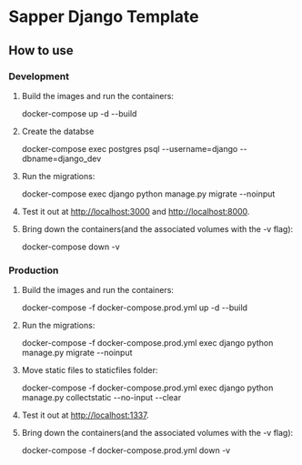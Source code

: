 # Sapper Django Template

## How to use

### Development

1. Build the images and run the containers:

    docker-compose up -d --build

2. Create the databse

    docker-compose exec postgres psql --username=django --dbname=django_dev

3. Run the migrations:

    docker-compose exec django python manage.py migrate --noinput

4. Test it out at [http://localhost:3000](http://localhost:3000) and [http://localhost:8000](http://localhost:8000).

5. Bring down the containers(and the associated volumes with the -v flag):

    docker-compose down -v

### Production

1. Build the images and run the containers:

    docker-compose -f docker-compose.prod.yml up -d --build

2. Run the migrations:

    docker-compose -f docker-compose.prod.yml exec django python manage.py migrate --noinput

3. Move static files to staticfiles folder:

    docker-compose -f docker-compose.prod.yml exec django python manage.py collectstatic --no-input --clear

4. Test it out at [http://localhost:1337](http://localhost:1337).

5. Bring down the containers(and the associated volumes with the -v flag):

    docker-compose -f docker-compose.prod.yml down -v

